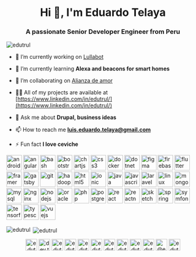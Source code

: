 <h1 align="center">Hi 👋, I'm Eduardo Telaya</h1>
<h3 align="center">A passionate Senior Developer Engineer from Peru</h3>

<p align="left"> <img src="https://komarev.com/ghpvc/?username=edutrul" alt="edutrul" /> </p>

- 🔭 I’m currently working on [Lullabot](https://www.lullabot.com/about/eduardo-telaya)

- 🌱 I’m currently learning **Alexa and beacons for smart homes**

- 👯 I’m collaborating on [Alianza de amor](https://alianzadeamoraqp.org/)

- 👨‍💻 All of my projects are available at [https://www.linkedin.com/in/edutrul/](https://www.linkedin.com/in/edutrul/)

- 💬 Ask me about **Drupal, business ideas**

- 📫 How to reach me **luis.eduardo.telaya@gmail.com**

- ⚡ Fun fact **I love ceviche**

<!--  ### Blogs posts -->
<!-- BLOG-POST-LIST:START -->
<!-- BLOG-POST-LIST:END -->

<p align="left">
<img src="https://devicons.github.io/devicon/devicon.git/icons/android/android-original-wordmark.svg" alt="android" width="40" height="40"/> 
<img src="https://devicons.github.io/devicon/devicon.git/icons/angularjs/angularjs-original.svg" alt="angularjs" width="40" height="40"/> 
<img src="https://www.vectorlogo.zone/logos/gnu_bash/gnu_bash-icon.svg" alt="bash" width="40" height="40"/> 
<img src="https://devicons.github.io/devicon/devicon.git/icons/bootstrap/bootstrap-plain.svg" alt="bootstrap" width="40" height="40"/> 
<img src="https://www.chartjs.org/media/logo-title.svg" alt="chartjs" width="40" height="40"/> 
<img src="https://devicons.github.io/devicon/devicon.git/icons/css3/css3-original-wordmark.svg" alt="css3" width="40" height="40"/> 
<img src="https://devicons.github.io/devicon/devicon.git/icons/docker/docker-original-wordmark.svg" alt="docker" width="40" height="40"/> 
<img src="https://devicons.github.io/devicon/devicon.git/icons/dot-net/dot-net-original-wordmark.svg" alt="dotnet" width="40" height="40"/> 
<img src="https://www.vectorlogo.zone/logos/figma/figma-icon.svg" alt="figma" width="40" height="40"/> 
<img src="https://www.vectorlogo.zone/logos/firebase/firebase-icon.svg" alt="firebase" width="40" height="40"/> 
<img src="https://www.vectorlogo.zone/logos/flutterio/flutterio-icon.svg" alt="flutter" width="40" height="40"/> 
<img src="https://www.vectorlogo.zone/logos/framer/framer-icon.svg" alt="framer" width="40" height="40"/> 
<img src="https://www.vectorlogo.zone/logos/gatsbyjs/gatsbyjs-icon.svg" alt="gatsby" width="40" height="40"/> 
<img src="https://www.vectorlogo.zone/logos/git-scm/git-scm-icon.svg" alt="git" width="40" height="40"/> 
<img src="https://www.vectorlogo.zone/logos/apache_hadoop/apache_hadoop-icon.svg" alt="hadoop" width="40" height="40"/> 
<img src="https://devicons.github.io/devicon/devicon.git/icons/html5/html5-original-wordmark.svg" alt="html5" width="40" height="40"/> 
<img src="https://upload.wikimedia.org/wikipedia/commons/d/d1/Ionic_Logo.svg" alt="ionic" width="40" height="40"/> 
<img src="https://devicons.github.io/devicon/devicon.git/icons/java/java-original-wordmark.svg" alt="java" width="40" height="40"/> 
<img src="https://devicons.github.io/devicon/devicon.git/icons/javascript/javascript-original.svg" alt="javascript" width="40" height="40"/> 
<img src="https://devicons.github.io/devicon/devicon.git/icons/laravel/laravel-plain-wordmark.svg" alt="laravel" width="40" height="40"/> 
<img src="https://devicons.github.io/devicon/devicon.git/icons/linux/linux-original.svg" alt="linux" width="40" height="40"/> 
<img src="https://devicons.github.io/devicon/devicon.git/icons/mongodb/mongodb-original-wordmark.svg" alt="mongodb" width="40" height="40"/> 
<img src="https://devicons.github.io/devicon/devicon.git/icons/mysql/mysql-original-wordmark.svg" alt="mysql" width="40" height="40"/> 
<img src="https://devicons.github.io/devicon/devicon.git/icons/nginx/nginx-original.svg" alt="nginx" width="40" height="40"/> 
<img src="https://devicons.github.io/devicon/devicon.git/icons/nodejs/nodejs-original-wordmark.svg" alt="nodejs" width="40" height="40"/> 
<img src="https://devicons.github.io/devicon/devicon.git/icons/oracle/oracle-original.svg" alt="oracle" width="40" height="40"/> 
<img src="https://devicons.github.io/devicon/devicon.git/icons/php/php-original.svg" alt="php" width="40" height="40"/> 
<img src="https://devicons.github.io/devicon/devicon.git/icons/postgresql/postgresql-original-wordmark.svg" alt="postgresql" width="40" height="40"/> 
<img src="https://devicons.github.io/devicon/devicon.git/icons/react/react-original-wordmark.svg" alt="react" width="40" height="40"/> 
<img src="https://reactnative.dev/img/header_logo.svg" alt="reactnative" width="40" height="40"/> 
<img src="https://www.vectorlogo.zone/logos/sketchapp/sketchapp-icon.svg" alt="sketch" width="40" height="40"/> 
<img src="https://www.vectorlogo.zone/logos/springio/springio-icon.svg" alt="spring" width="40" height="40"/> 
<img src="https://symfony.com/logos/symfony_black_03.svg" alt="symfony" width="40" height="40"/> 
<img src="https://www.vectorlogo.zone/logos/tensorflow/tensorflow-icon.svg" alt="tensorflow" width="40" height="40"/> 
<img src="https://devicons.github.io/devicon/devicon.git/icons/typescript/typescript-original.svg" alt="typescript" width="40" height="40"/> 
<img src="https://devicons.github.io/devicon/devicon.git/icons/vuejs/vuejs-original-wordmark.svg" alt="vuejs" width="40" height="40"/></p><p>
<img align="left" src="https://github-readme-stats.vercel.app/api/top-langs/?username=edutrul&layout=compact&hide=html" alt="edutrul" /></p>

<p>&nbsp;<img align="center" src="https://github-readme-stats.vercel.app/api?username=edutrul&show_icons=true" alt="edutrul" /></p>

<p align="center"> 
<a href="https://codepen.io/edutrul" target="blank"><img align="center" src="https://cdn.jsdelivr.net/npm/simple-icons@3.0.1/icons/codepen.svg" alt="edutrul" height="30" width="30" /></a>
<a href="https://dev.to/dev.to edutrul" target="blank"><img align="center" src="https://cdn.jsdelivr.net/npm/simple-icons@3.0.1/icons/dev-dot-to.svg" alt="dev.to edutrul" height="30" width="30" /></a>
<a href="https://twitter.com/edutrul" target="blank"><img align="center" src="https://cdn.jsdelivr.net/npm/simple-icons@3.0.1/icons/twitter.svg" alt="edutrul" height="30" width="30" /></a>
<a href="https://linkedin.com/in/edutrul" target="blank"><img align="center" src="https://cdn.jsdelivr.net/npm/simple-icons@3.0.1/icons/linkedin.svg" alt="edutrul" height="30" width="30" /></a>
<a href="https://stackoverflow.com/users/edutrul" target="blank"><img align="center" src="https://cdn.jsdelivr.net/npm/simple-icons@3.0.1/icons/stackoverflow.svg" alt="edutrul" height="30" width="30" /></a>
<a href="https://codesandbox.com/edutrul" target="blank"><img align="center" src="https://cdn.jsdelivr.net/npm/simple-icons@3.0.1/icons/codesandbox.svg" alt="edutrul" height="30" width="30" /></a>
<a href="https://kaggle.com/edutrul" target="blank"><img align="center" src="https://cdn.jsdelivr.net/npm/simple-icons@3.0.1/icons/kaggle.svg" alt="edutrul" height="30" width="30" /></a>
<a href="https://fb.com/edutrul" target="blank"><img align="center" src="https://cdn.jsdelivr.net/npm/simple-icons@3.0.1/icons/facebook.svg" alt="edutrul" height="30" width="30" /></a>
<a href="https://instagram.com/edutrul" target="blank"><img align="center" src="https://cdn.jsdelivr.net/npm/simple-icons@3.0.1/icons/instagram.svg" alt="edutrul" height="30" width="30" /></a>
<a href="https://dribbble.com/edutrul" target="blank"><img align="center" src="https://cdn.jsdelivr.net/npm/simple-icons@3.0.1/icons/dribbble.svg" alt="edutrul" height="30" width="30" /></a>
<a href="https://medium.com/@edutrul" target="blank"><img align="center" src="https://cdn.jsdelivr.net/npm/simple-icons@3.0.1/icons/medium.svg" alt="@edutrul" height="30" width="30" /></a>
<a href="https://www.youtube.com/c/edutrul" target="blank"><img align="center" src="https://cdn.jsdelivr.net/npm/simple-icons@3.0.1/icons/youtube.svg" alt="edutrul" height="30" width="30" /></a>
</p>
